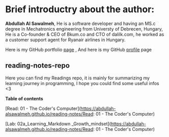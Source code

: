 # Brief introductry about the author: 
**Abdullah Al Sawalmeh**, He is a software developer and having an MS.c degree in Mechatronics engineering from Universty of Debrecen, Hungary, He is a Co-founder & CEO of Bkum.co and CTO of dalilk.com, he worked as a customer support agent for Ryanair airlines in Hungary.

Here is my GitHub portfolio [page](https://abdullah-alsawalmeh.github.io/reading-notes/) , And here is my GitHub [profile](https://github.com/Abdullah-AlSawalmeh) page 

## reading-notes-repo
Here you can find my Readings repo, it is mainly for summarizing my learning journey in programming, I hope you could find some useful infos &lt;3

**Table of contents**

[Read: 01 - The Coder's Computer](https://abdullah-alsawalmeh.github.io/reading-notes/Read: 01 - The Coder's Computer)

[Lab: 02a_Learning_Markdown _Growth_mindset](https://abdullah-alsawalmeh.github.io/reading-notes/Read: 01 - The Coder's Computer)
